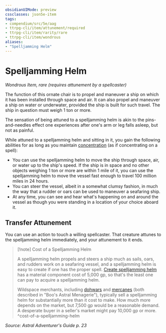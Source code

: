 ```yaml
---
obsidianUIMode: preview
cssclasses: json5e-item
tags:
- compendium/src/5e/aag
- ttrpg-cli/item/attunement/required
- ttrpg-cli/item/rarity/rare
- ttrpg-cli/item/wondrous
aliases: 
- "Spelljamming Helm"
---
```

# Spelljamming Helm
*Wondrous Item, rare (requires attunement by a spellcaster)*  


The function of this ornate chair is to propel and maneuver a ship on which it has been installed through space and air. It can also propel and maneuver a ship on water or underwater, provided the ship is built for such travel. The ship in question must weigh 1 ton or more.

The sensation of being attuned to a spelljamming helm is akin to the pins-and-needles effect one experiences after one's arm or leg falls asleep, but not as painful.

While attuned to a spelljamming helm and sitting in it, you gain the following abilities for as long as you maintain [concentration](/compendium/rules/conditions.md#concentration) (as if concentrating on a spell):

- You can use the spelljamming helm to move the ship through space, air, or water up to the ship's speed. If the ship is in space and no other objects weighing 1 ton or more are within 1 mile of it, you can use the spelljamming helm to move the vessel fast enough to travel 100 million miles in 24 hours.  
- You can steer the vessel, albeit in a somewhat clumsy fashion, in much the way that a rudder or oars can be used to maneuver a seafaring ship.  
- At any time, you can see and hear what's happening on and around the vessel as though you were standing in a location of your choice aboard it.  

## Transfer Attunement

You can use an action to touch a willing spellcaster. That creature attunes to the spelljamming helm immediately, and your attunement to it ends.

> [!note] Cost of a Spelljamming Helm
> 
> A spelljamming helm propels and steers a ship much as sails, oars, and rudders work on a seafaring vessel, and a spelljamming helm is easy to create if one has the proper spell. [Create spelljamming helm](compendium/spells/create-spelljamming-helm-aag.md) has a material component cost of 5,000 gp, so that's the least one can pay to acquire a spelljamming helm.
> 
> Wildspace merchants, including [dohwars](compendium/bestiary/fey/dohwar-bam.md) and [mercanes](compendium/bestiary/celestial/mercane-bam.md) (both described in "Boo's Astral Menagerie"), typically sell a spelljamming helm for substantially more than it cost to make. How much more depends on the market, but 7,500 gp would be a reasonable demand. A desperate buyer in a seller's market might pay 10,000 gp or more.
^cost-of-a-spelljamming-helm

*Source: Astral Adventurer's Guide p. 23*